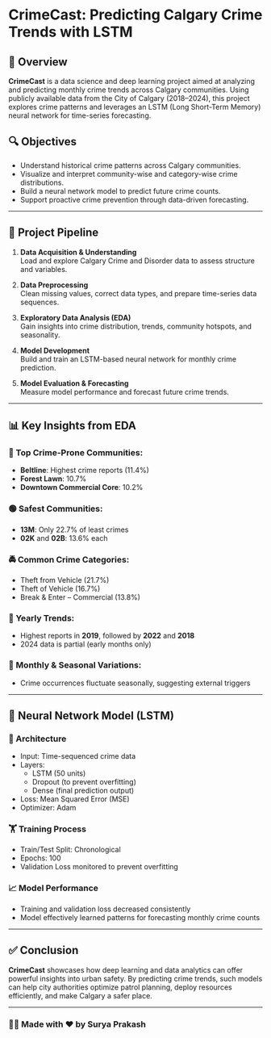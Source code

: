 # CrimeCast: Predicting Calgary Crime Trends with LSTM

## 📌 Overview
**CrimeCast** is a data science and deep learning project aimed at analyzing and predicting monthly crime trends across Calgary communities. Using publicly available data from the City of Calgary (2018–2024), this project explores crime patterns and leverages an LSTM (Long Short-Term Memory) neural network for time-series forecasting.

## 🔍 Objectives
- Understand historical crime patterns across Calgary communities.
- Visualize and interpret community-wise and category-wise crime distributions.
- Build a neural network model to predict future crime counts.
- Support proactive crime prevention through data-driven forecasting.

---

## 🧠 Project Pipeline

1. **Data Acquisition & Understanding**  
   Load and explore Calgary Crime and Disorder data to assess structure and variables.

2. **Data Preprocessing**  
   Clean missing values, correct data types, and prepare time-series data sequences.

3. **Exploratory Data Analysis (EDA)**  
   Gain insights into crime distribution, trends, community hotspots, and seasonality.

4. **Model Development**  
   Build and train an LSTM-based neural network for monthly crime prediction.

5. **Model Evaluation & Forecasting**  
   Measure model performance and forecast future crime trends.

---

## 📊 Key Insights from EDA

### 🔴 Top Crime-Prone Communities:
- **Beltline**: Highest crime reports (11.4%)  
- **Forest Lawn**: 10.7%  
- **Downtown Commercial Core**: 10.2%

### 🟢 Safest Communities:
- **13M**: Only 22.7% of least crimes  
- **02K** and **02B**: 13.6% each

### 🚔 Common Crime Categories:
- Theft from Vehicle (21.7%)  
- Theft of Vehicle (16.7%)  
- Break & Enter – Commercial (13.8%)

### 📅 Yearly Trends:
- Highest reports in **2019**, followed by **2022** and **2018**  
- 2024 data is partial (early months only)

### 📆 Monthly & Seasonal Variations:
- Crime occurrences fluctuate seasonally, suggesting external triggers

---

## 🤖 Neural Network Model (LSTM)

### 📐 Architecture
- Input: Time-sequenced crime data  
- Layers:  
  - LSTM (50 units)  
  - Dropout (to prevent overfitting)  
  - Dense (final prediction output)  
- Loss: Mean Squared Error (MSE)  
- Optimizer: Adam

### 🏋️ Training Process
- Train/Test Split: Chronological
- Epochs: 100
- Validation Loss monitored to prevent overfitting

### 📈 Model Performance
- Training and validation loss decreased consistently
- Model effectively learned patterns for forecasting monthly crime counts

---

## ✅ Conclusion
**CrimeCast** showcases how deep learning and data analytics can offer powerful insights into urban safety. By predicting crime trends, such models can help city authorities optimize patrol planning, deploy resources efficiently, and make Calgary a safer place.

---

### 👨‍💻 Made with ❤️ by **Surya Prakash**
